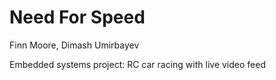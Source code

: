 # Need For Speed
Finn Moore, Dimash Umirbayev

Embedded systems project: RC car racing with live video feed
